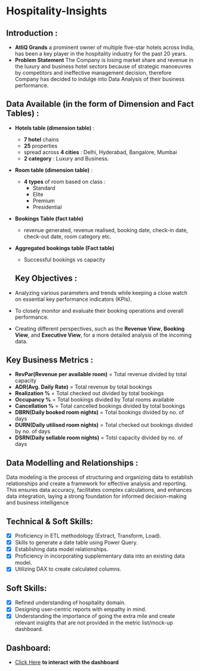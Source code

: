 
# Hospitality-Insights # 
## Introduction :


- **AtliQ Grands** a prominent owner of multiple five-star hotels across India, has been a key player in the hospitality industry for the past 20 years. 
-  **Problem Statement**  The Company is losing market share and revenue in the luxury and business hotel sectors because of strategic manoeuvres by competitors and ineffective management decision, therefore Company has decided to indulge into Data Analysis of their business performance.

## Data Available (in the form of Dimension and Fact Tables) :
 - **Hotels table (dimension table)** :
    - **7 hotel** chains
    - **25** properties
    - spread across **4 cities** : Delhi, Hyderabad, Bangalore, Mumbai
    - **2 category** : Luxury and Business.
    
- **Room table (dimension table)** :
     - **4 types** of room based on class :
         - Standard
         - Elite
         - Premium
         - Presidential

- **Bookings Table (fact table)**
    - revenue generated, revenue realised, booking date, check-in date, check-out date, room category etc.
      
- **Aggregated bookings table (Fact table)**
    - Successful bookings vs capacity

  ## Key Objectives :
 - Analyzing various parameters and trends while keeping a close watch on essential key performance indicators (KPIs).
 - To closely monitor and evaluate their booking operations and overall performance.
 - Creating different perspectives, such as the **Revenue View**, **Booking View**, and **Executive View**, for a more detailed analysis of the incoming data.


## Key Business Metrics :

- **RevPar(Revenue per available room)** = Total revenue divided by total capacity
- **ADR(Avg. Daily Rate)** = Total revenue by total bookings
- **Realization %** = Total checked out divided by total bookings
- **Occupancy %** = Total bookings divided by Total rooms available
- **Cancellation %** = Total cancelled bookings divided by total bookings
- **DBRN(Daily booked room nights)** = Total bookings divided by no. of days
- **DURN(Daily utilised room nights)** = Total checked out bookings divided by no. of days
- **DSRN(Daily sellable room nights)** = Totsl capacity divided by no. of days

## Data Modelling and Relationships :
Data modeling is the process of structuring and organizing data to establish relationships and create a framework for effective analysis and reporting. This ensures data accuracy, facilitates complex calculations, and enhances data integration, laying a strong foundation for informed decision-making and business intelligence

## Technical & Soft Skills:
- [x]	Proficiency in ETL methodology (Extract, Transform, Load).
- [x]	Skills to generate a date table using Power Query.
- [x]	Establishing data model relationships.
- [x]	Proficiency in incorporating supplementary data into an existing data model.
- [x]	Utilizing DAX to create calculated columns.

## Soft Skills:
- [x]	Refined understanding of hospitality domain.
- [x]	Designing user-centric reports with empathy in mind.
- [x]	Understanding the importance of going the extra mile and create relevant insights that are not provided in the metric list/mock-up dashboard.

## Dashboard:

- [Click Here](https://app.powerbi.com/view?r=eyJrIjoiZDViY2RlZWYtYzc5Mi00MjVjLTgxMzAtMzEzNDdiY2RmMzM3IiwidCI6ImM2ZTU0OWIzLTVmNDUtNDAzMi1hYWU5LWQ0MjQ0ZGM1YjJjNCJ9&pageName=ReportSectiondbe459b692c788674386) **to interact with the dashboard**

